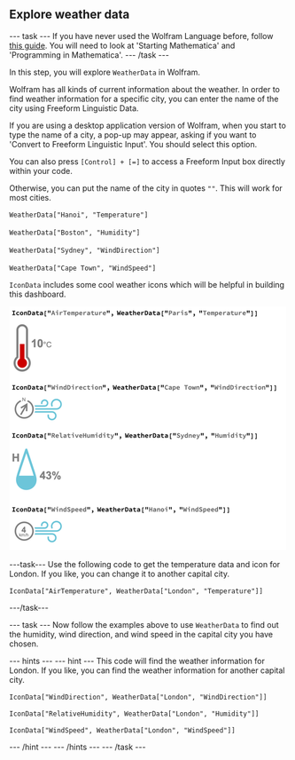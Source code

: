 ## Explore weather data

--- task ---
If you have never used the Wolfram Language before, follow [this guide](https://projects.raspberrypi.org/en/projects/getting-started-with-mathematica). You will need to look at 'Starting Mathematica' and 'Programming in Mathematica'.
--- /task ---

In this step, you will explore `WeatherData` in Wolfram. 

Wolfram has all kinds of current information about the weather. In order to find weather information for a specific city, you can enter the name of the city using Freeform Linguistic Data.

If you are using a desktop application version of Wolfram, when you start to type the name of a city, a pop-up may appear, asking if you want to 'Convert to Freeform Linguistic Input'. You should select this option.

You can also press `[Control] + [=]` to access a Freeform Input box directly within your code.

Otherwise, you can put the name of the city in quotes `""`. This will work for most cities.

```
WeatherData["Hanoi", "Temperature"]

WeatherData["Boston", "Humidity"]

WeatherData["Sydney", "WindDirection"]

WeatherData["Cape Town", "WindSpeed"]
```

`IconData` includes some cool weather icons which will be helpful in building this dashboard.

![Icon Data](images/icondata.png)

---task---
Use the following code to get the temperature data and icon for London. If you like, you can change it to another capital city.

```
IconData["AirTemperature", WeatherData["London", "Temperature"]]
```
---/task---

--- task ---
Now follow the examples above to use `WeatherData` to find out the humidity, wind direction, and wind speed in the capital city you have chosen.

--- hints ---
--- hint ---
This code will find the weather information for London. If you like, you can find the weather information for another capital city.

```
IconData["WindDirection", WeatherData["London", "WindDirection"]]
```
```
IconData["RelativeHumidity", WeatherData["London", "Humidity"]]
```
```
IconData["WindSpeed", WeatherData["London", "WindSpeed"]]
```
--- /hint ---
--- /hints ---
--- /task ---
